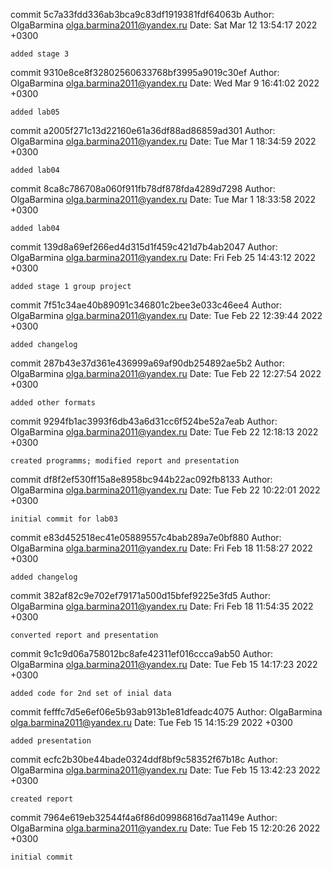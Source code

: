 commit 5c7a33fdd336ab3bca9c83df1919381fdf64063b
Author: OlgaBarmina <olga.barmina2011@yandex.ru>
Date:   Sat Mar 12 13:54:17 2022 +0300

    added stage 3

commit 9310e8ce8f32802560633768bf3995a9019c30ef
Author: OlgaBarmina <olga.barmina2011@yandex.ru>
Date:   Wed Mar 9 16:41:02 2022 +0300

    added lab05

commit a2005f271c13d22160e61a36df88ad86859ad301
Author: OlgaBarmina <olga.barmina2011@yandex.ru>
Date:   Tue Mar 1 18:34:59 2022 +0300

    added lab04

commit 8ca8c786708a060f911fb78df878fda4289d7298
Author: OlgaBarmina <olga.barmina2011@yandex.ru>
Date:   Tue Mar 1 18:33:58 2022 +0300

    added lab04

commit 139d8a69ef266ed4d315d1f459c421d7b4ab2047
Author: OlgaBarmina <olga.barmina2011@yandex.ru>
Date:   Fri Feb 25 14:43:12 2022 +0300

    added stage 1 group project

commit 7f51c34ae40b89091c346801c2bee3e033c46ee4
Author: OlgaBarmina <olga.barmina2011@yandex.ru>
Date:   Tue Feb 22 12:39:44 2022 +0300

    added changelog

commit 287b43e37d361e436999a69af90db254892ae5b2
Author: OlgaBarmina <olga.barmina2011@yandex.ru>
Date:   Tue Feb 22 12:27:54 2022 +0300

    added other formats

commit 9294fb1ac3993f6db43a6d31cc6f524be52a7eab
Author: OlgaBarmina <olga.barmina2011@yandex.ru>
Date:   Tue Feb 22 12:18:13 2022 +0300

    created programms; modified report and presentation

commit df8f2ef530ff15a8e8958bc944b22ac092fb8133
Author: OlgaBarmina <olga.barmina2011@yandex.ru>
Date:   Tue Feb 22 10:22:01 2022 +0300

    initial commit for lab03

commit e83d452518ec41e05889557c4bab289a7e0bf880
Author: OlgaBarmina <olga.barmina2011@yandex.ru>
Date:   Fri Feb 18 11:58:27 2022 +0300

    added changelog

commit 382af82c9e702ef79171a500d15bfef9225e3fd5
Author: OlgaBarmina <olga.barmina2011@yandex.ru>
Date:   Fri Feb 18 11:54:35 2022 +0300

    converted report and presentation

commit 9c1c9d06a758012bc8afe42311ef016ccca9ab50
Author: OlgaBarmina <olga.barmina2011@yandex.ru>
Date:   Tue Feb 15 14:17:23 2022 +0300

    added code for 2nd set of inial data

commit fefffc7d5e6ef06e5b93ab913b1e81dfeadc4075
Author: OlgaBarmina <olga.barmina2011@yandex.ru>
Date:   Tue Feb 15 14:15:29 2022 +0300

    added presentation

commit ecfc2b30be44bade0324ddf8bf9c58352f67b18c
Author: OlgaBarmina <olga.barmina2011@yandex.ru>
Date:   Tue Feb 15 13:42:23 2022 +0300

    created report

commit 7964e619eb32544f4a6f86d09986816d7aa1149e
Author: OlgaBarmina <olga.barmina2011@yandex.ru>
Date:   Tue Feb 15 12:20:26 2022 +0300

    initial commit

